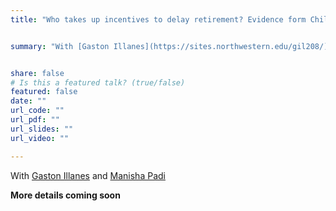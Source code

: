 ```yaml
---
title: "Who takes up incentives to delay retirement? Evidence form Chile"


summary: "With [Gaston Illanes](https://sites.northwestern.edu/gil208/) and [Manisha Padi](https://www.law.berkeley.edu/our-faculty/faculty-profiles/manisha-padi/) \n\n Increasing the retirement age is being evaluated or implemented in many countries. What is the cost of delay for workers, and how can we compensate them for it?"


share: false
# Is this a featured talk? (true/false)
featured: false
date: ""
url_code: ""
url_pdf: ""
url_slides: ""
url_video: ""

---
```

With [Gaston Illanes](https://sites.northwestern.edu/gil208/) and [Manisha Padi](https://www.law.berkeley.edu/our-faculty/faculty-profiles/manisha-padi/)


**More details coming soon**
